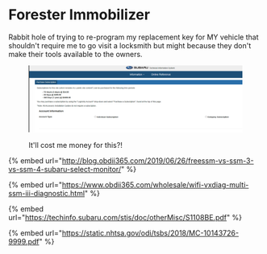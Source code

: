 # Forester Immobilizer

Rabbit hole of trying to re-program my replacement key for MY vehicle that shouldn't require me to go visit a locksmith but might because they don't make their tools available to the owners.

<figure><img src="../../.gitbook/assets/image%20(689).png" alt=""><figcaption><p>It'll cost me money for this?!</p></figcaption></figure>

{% embed url="http://blog.obdii365.com/2019/06/26/freessm-vs-ssm-3-vs-ssm-4-subaru-select-monitor/" %}

{% embed url="https://www.obdii365.com/wholesale/wifi-vxdiag-multi-ssm-iii-diagnostic.html" %}

{% embed url="https://techinfo.subaru.com/stis/doc/otherMisc/S1108BE.pdf" %}

{% embed url="https://static.nhtsa.gov/odi/tsbs/2018/MC-10143726-9999.pdf" %}

